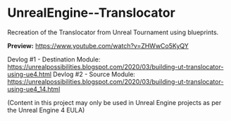 # UnrealEngine--Translocator
Recreation of the Translocator from Unreal Tournament using blueprints.

**Preview:** https://www.youtube.com/watch?v=ZHWwCo5KyQY

Devlog #1 - Destination Module: https://unrealpossibilities.blogspot.com/2020/03/building-ut-translocator-using-ue4.html
Devlog #2 - Source Module: https://unrealpossibilities.blogspot.com/2020/03/building-ut-translocator-using-ue4_14.html

(Content in this project may only be used in Unreal Engine projects as per the Unreal Engine 4 EULA)
